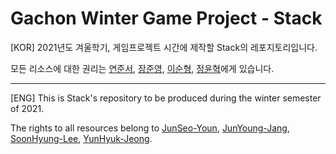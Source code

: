 # Gachon Winter Game Project - Stack

[KOR]
2021년도 겨울학기, 게임프로젝트 시간에 제작할 Stack의 레포지토리입니다.

모든 리소스에 대한 권리는
[연준서](https://github.com/Fiso-Maker), [장준영](https://github.com/jynmeme), [이순형](https://github.com/tnsgud9), [정윤혁](https://github.com/Yunhyuk-Jeong)에게 있습니다.

---

[ENG]
This is Stack's repository to be produced during the winter semester of 2021.

The rights to all resources belong to
[JunSeo-Youn](https://github.com/Fiso-Maker), [JunYoung-Jang](https://github.com/jynmeme), [SoonHyung-Lee](https://github.com/tnsgud9), [YunHyuk-Jeong](https://github.com/Yunhyuk-Jeong).